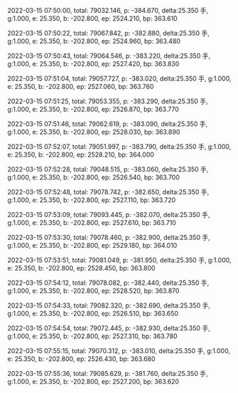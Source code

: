 2022-03-15 07:50:00, total: 79032.146, p: -384.670, delta:25.350 手, g:1.000, e: 25.350, b: -202.800, ep: 2524.210, bp: 363.610

2022-03-15 07:50:22, total: 79067.842, p: -382.880, delta:25.350 手, g:1.000, e: 25.350, b: -202.800, ep: 2524.960, bp: 363.480

2022-03-15 07:50:43, total: 79064.546, p: -383.220, delta:25.350 手, g:1.000, e: 25.350, b: -202.800, ep: 2527.420, bp: 363.830

2022-03-15 07:51:04, total: 79057.727, p: -383.020, delta:25.350 手, g:1.000, e: 25.350, b: -202.800, ep: 2527.060, bp: 363.760

2022-03-15 07:51:25, total: 79053.355, p: -383.290, delta:25.350 手, g:1.000, e: 25.350, b: -202.800, ep: 2526.870, bp: 363.770

2022-03-15 07:51:46, total: 79062.619, p: -383.090, delta:25.350 手, g:1.000, e: 25.350, b: -202.800, ep: 2528.030, bp: 363.890

2022-03-15 07:52:07, total: 79051.997, p: -383.790, delta:25.350 手, g:1.000, e: 25.350, b: -202.800, ep: 2528.210, bp: 364.000

2022-03-15 07:52:28, total: 79048.515, p: -383.060, delta:25.350 手, g:1.000, e: 25.350, b: -202.800, ep: 2526.540, bp: 363.700

2022-03-15 07:52:48, total: 79078.742, p: -382.650, delta:25.350 手, g:1.000, e: 25.350, b: -202.800, ep: 2527.110, bp: 363.720

2022-03-15 07:53:09, total: 79093.445, p: -382.070, delta:25.350 手, g:1.000, e: 25.350, b: -202.800, ep: 2527.610, bp: 363.710

2022-03-15 07:53:30, total: 79078.460, p: -382.900, delta:25.350 手, g:1.000, e: 25.350, b: -202.800, ep: 2529.180, bp: 364.010

2022-03-15 07:53:51, total: 79081.049, p: -381.950, delta:25.350 手, g:1.000, e: 25.350, b: -202.800, ep: 2528.450, bp: 363.800

2022-03-15 07:54:12, total: 79078.082, p: -382.440, delta:25.350 手, g:1.000, e: 25.350, b: -202.800, ep: 2528.520, bp: 363.870

2022-03-15 07:54:33, total: 79082.320, p: -382.690, delta:25.350 手, g:1.000, e: 25.350, b: -202.800, ep: 2526.510, bp: 363.650

2022-03-15 07:54:54, total: 79072.445, p: -382.930, delta:25.350 手, g:1.000, e: 25.350, b: -202.800, ep: 2527.310, bp: 363.780

2022-03-15 07:55:15, total: 79070.312, p: -383.010, delta:25.350 手, g:1.000, e: 25.350, b: -202.800, ep: 2526.430, bp: 363.680

2022-03-15 07:55:36, total: 79085.629, p: -381.760, delta:25.350 手, g:1.000, e: 25.350, b: -202.800, ep: 2527.200, bp: 363.620
